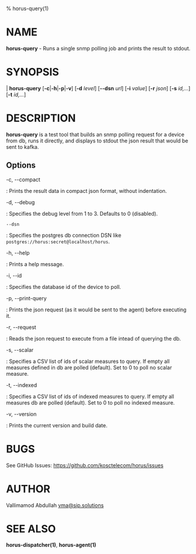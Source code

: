 % horus-query(1)

NAME
====

**horus-query** - Runs a single snmp polling job and prints the result to stdout.

SYNOPSIS
========

| **horus-query** \[**-c**|**-h**|**-p**|**-v**] \[**-d** _level_] \[**--dsn** _url_] \[**-i** _value_] \[**-r** _json_] \[**-s** _id,..._] \[**-t** _id,..._]

DESCRIPTION
===========

**horus-query** is a test tool that builds an snmp polling request for a device from db, runs it directly, and displays to stdout the json result that would be sent to kafka.

Options
-------

-c, --compact

:   Prints the result data in compact json format, without indentation.

-d, --debug

:   Specifies the debug level from 1 to 3. Defaults to 0 (disabled).

    --dsn

:   Specifies the postgres db connection DSN like `postgres://horus:secret@localhost/horus`.

-h, --help

:   Prints a help message.

-i, --id

:   Specifies the database id of the device to poll.

-p, --print-query

:   Prints the json request (as it would be sent to the agent) before executing it.

-r, --request

:   Reads the json request to execute from a file intead of querying the db.

-s, --scalar

:   Specifies a CSV list of ids of scalar measures to query. If empty all measures defined in db are polled (default). Set to 0 to poll no scalar measure.

-t, --indexed

:   Specifies a CSV list of ids of indexed measures to query. If empty all measures db are polled (default). Set to 0 to poll no indexed measure.

-v, --version

:   Prints the current version and build date.

BUGS
====

See GitHub Issues: <https://github.com/kosctelecom/horus/issues>

AUTHOR
======

Vallimamod Abdullah <vma@sip.solutions>

SEE ALSO
========

**horus-dispatcher(1)**, **horus-agent(1)**
